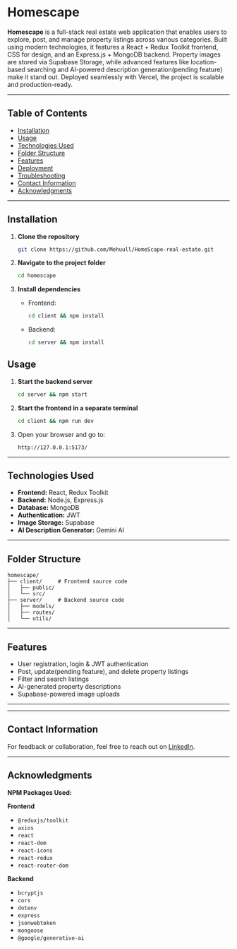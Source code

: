 # Homescape

**Homescape** is a full-stack real estate web application that enables users to explore, post, and manage property listings across various categories. Built using modern technologies, it features a React + Redux Toolkit frontend, CSS for design, and an Express.js + MongoDB backend. Property images are stored via Supabase Storage, while advanced features like location-based searching and AI-powered description generation(pending feature) make it stand out. Deployed seamlessly with Vercel, the project is scalable and production-ready.

---

## Table of Contents

- [Installation](#installation)  
- [Usage](#usage)  
- [Technologies Used](#technologies-used)  
- [Folder Structure](#folder-structure)  
- [Features](#features)  
- [Deployment](#deployment)  
- [Troubleshooting](#troubleshooting)  
- [Contact Information](#contact-information)  
- [Acknowledgments](#acknowledgments)

---

## Installation

1. **Clone the repository**  
   ```bash
   git clone https://github.com/Mehuull/HomeScape-real-estate.git
   ```

2. **Navigate to the project folder**  
   ```bash
   cd homescape
   ```

3. **Install dependencies**  
   - Frontend:  
     ```bash
     cd client && npm install
     ```

   - Backend:  
     ```bash
     cd server && npm install
     ```


## Usage

1. **Start the backend server**  
   ```bash
   cd server && npm start
   ```

2. **Start the frontend in a separate terminal**  
   ```bash
   cd client && npm run dev
   ```

3. Open your browser and go to:  
   ```
   http://127.0.0.1:5173/
   ```

---

## Technologies Used

- **Frontend:** React, Redux Toolkit 
- **Backend:** Node.js, Express.js  
- **Database:** MongoDB  
- **Authentication:** JWT  
- **Image Storage:** Supabase   
- **AI Description Generator:** Gemini AI  
---

## Folder Structure

```
homescape/
├── client/     # Frontend source code
│   ├── public/
│   └── src/
├── server/     # Backend source code
│   ├── models/
│   ├── routes/
│   └── utils/
```

---

## Features

- User registration, login & JWT authentication  
- Post, update(pending feature), and delete property listings  
- Filter and search listings  
- AI-generated property descriptions  
- Supabase-powered image uploads   

---


---

## Contact Information

For feedback or collaboration, feel free to reach out on [LinkedIn](https://www.linkedin.com/in/mehulrana10/).

---

## Acknowledgments

**NPM Packages Used:**

**Frontend**
- `@reduxjs/toolkit`
- `axios`
- `react`
- `react-dom`
- `react-icons`
- `react-redux`
- `react-router-dom`

**Backend**
- `bcryptjs`
- `cors`
- `dotenv`
- `express`
- `jsonwebtoken`
- `mongoose`
- `@google/generative-ai`
